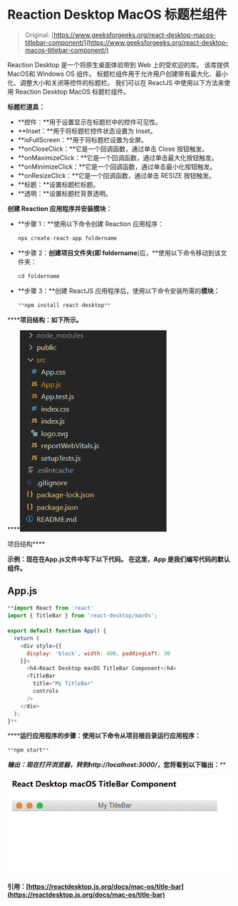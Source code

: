 # Reaction Desktop MacOS 标题栏组件

> Original: [https://www.geeksforgeeks.org/react-desktop-macos-titlebar-component/](https://www.geeksforgeeks.org/react-desktop-macos-titlebar-component/)

Reaction Desktop 是一个将原生桌面体验带到 Web 上的受欢迎的库。 该库提供MacOS和 Windows OS 组件。 标题栏组件用于允许用户创建带有最大化、最小化、调整大小和关闭等控件的标题栏。 我们可以在 ReactJS 中使用以下方法来使用 Reaction Desktop MacOS 标题栏组件。

**标题栏道具：**

*   **控件：**用于设置显示在标题栏中的控件可见性。
*   **Inset：**用于将标题栏控件状态设置为 Inset。
*   **isFullScreen：**用于将标题栏设置为全屏。
*   **onCloseClick：**它是一个回调函数，通过单击 Close 按钮触发。
*   **onMaximizeClick：**它是一个回调函数，通过单击最大化按钮触发。
*   **onMinimizeClick：**它是一个回调函数，通过单击最小化按钮触发。
*   **onResizeClick：**它是一个回调函数，通过单击 RESIZE 按钮触发。
*   **标题：**设置标题栏标题。
*   **透明：**设置标题栏背景透明。

**创建 Reaction 应用程序并安装模块：**

*   **步骤 1：**使用以下命令创建 Reaction 应用程序：

    ```jsx
    npx create-react-app foldername
    ```

*   **步骤 2：**创建项目文件夹(即 foldername**)后，**使用以下命令移动到该文件夹：

    ```jsx
    cd foldername
    ```

*   **步骤 3：**创建 ReactJS 应用程序后，使用以下命令安装所需的****模块：****

    ```jsx
    **npm install react-desktop**
    ```

******项目结构：**如下所示。****

****![](img/f04ae0d8b722a9fff0bd9bd138b29c23.png)

项目结构**** 

******示例：**现在在**App.js**文件中写下以下代码。 在这里，App 是我们编写代码的默认组件。****

## ****App.js****

```jsx
**import React from 'react'
import { TitleBar } from 'react-desktop/macOs';

export default function App() {
  return (
    <div style={{
      display: 'block', width: 400, paddingLeft: 30
    }}>
      <h4>React Desktop macOS TitleBar Component</h4>
      <TitleBar
        title="My TitleBar"
        controls
      />
    </div>
  );
}**
```

******运行应用程序的步骤：**使用以下命令从项目根目录运行应用程序：****

```jsx
**npm start**
```

******输出：**现在打开浏览器，转到***http://localhost:3000/***，您将看到以下输出：****

****![](img/fc3e02ae700e78dac096008afaa3a1cc.png)****

******引用：**[https://reactdesktop.js.org/docs/mac-os/title-bar](https://reactdesktop.js.org/docs/mac-os/title-bar)****